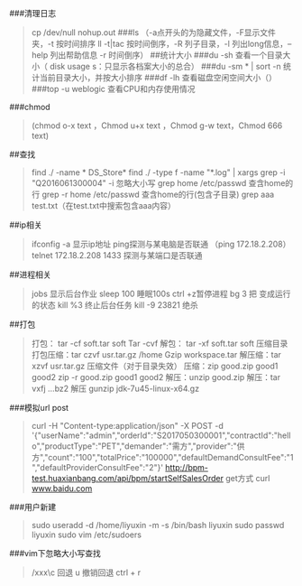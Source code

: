 ###清理日志
>cp /dev/null nohup.out
###ls 
>（-a点开头的为隐藏文件，-F显示文件夹，-t 按时间排序 ll -t|tac 按时间倒序，-R 列子目录，-l 列出long信息，–help 列出帮助信息 -r 时间倒序）
##统计大小
###du  -sh
>查看一个目录大小（ disk usage s：只显示各档案大小的总合）
###du -sm * | sort -n 
>统计当前目录大小，并按大小排序
###df  -lh 
>查看磁盘空闲空间大小（）
###top -u weblogic 
>查看CPU和内存使用情况
 
###chmod
>(chmod o-x text  ，Chmod u+x text  ，Chmod g-w text，Chmod 666 text)

##查找
>find ./ -name  * DS_Store*
find ./ -type f -name "*.log" | xargs grep -i "Q2016061300004"
-i 忽略大小写
grep  home /etc/passwd 查含home的行
grep  -r home /etc/passwd 查含home的行(包含子目录)
grep aaa test.txt（在test.txt中搜索包含aaa内容）

##ip相关
>ifconfig -a 显示ip地址
ping探测与某电脑是否联通
  （ping 172.18.2.208）
telnet 172.18.2.208 1433 探测与某端口是否联通
 
##进程相关
>jobs 显示后台作业
sleep 100 睡眠100s
ctrl +z暂停进程
bg 3 把  变成运行的状态
kill %3 终止后台任务
kill -9 23821 绝杀

##打包
>打包： tar -cf soft.tar soft
Tar -cvf
解包： tar -xf soft.tar soft
压缩目录
打包压缩：tar czvf usr.tar.gz /home
Gzip workspace.tar
解压缩：tar xzvf usr.tar.gz
压缩文件（对于目录失效）
压缩：zip good.zip good1 good2
zip -r good.zip good1 good2
解压：unzip good.zip
解压：tar vxfj …bz2
解压 gunzip jdk-7u45-linux-x64.gz

###模拟url post
>curl -H "Content-type:application/json" -X POST -d '{"userName":"admin","orderId":"S2017050300001","contractId":"hello","productType":"PET","demander":"需方","provider":"供方","count":"100","totalPrice":"100000","defaultDemandConsultFee":"1","defaultProviderConsultFee":"2"}' http://bpm-test.huaxianbang.com/api/bpm/startSelfSalesOrder
get方式
curl www.baidu.com

###用户新建
>sudo useradd -d /home/liyuxin -m  -s /bin/bash liyuxin
sudo passwd  liyuxin
sudo vim /etc/sudoers

###vim下忽略大小写查找
> /xxx\c
回退 u
撤销回退 ctrl + r